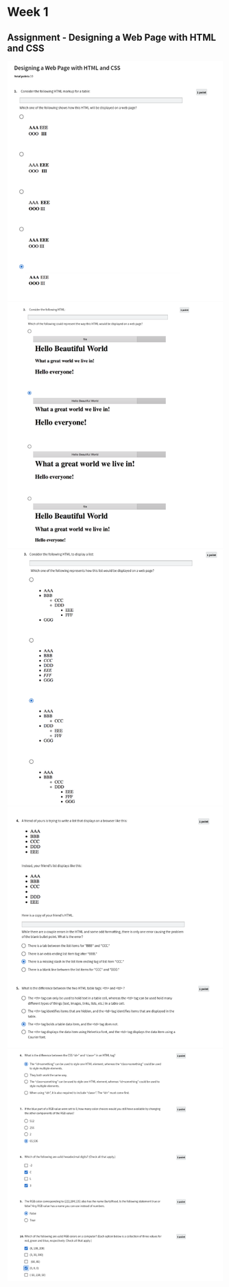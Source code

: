 # Week 1

## Assignment - Designing a Web Page with HTML and CSS

![](https://github.com/greyhatguy007/Java-Programming-Software-Specialization/blob/main/C1-Programming%20Foundations%20with%20JavaScript%2C%20HTML%20and%20CSS/week1/Assignment%20-%20Designing%20a%20Web%20Page%20with%20HTML%20and%20CSS/ss1.png)
![](https://github.com/greyhatguy007/Java-Programming-Software-Specialization/blob/main/C1-Programming%20Foundations%20with%20JavaScript%2C%20HTML%20and%20CSS/week1/Assignment%20-%20Designing%20a%20Web%20Page%20with%20HTML%20and%20CSS/ss2.png)
![](https://github.com/greyhatguy007/Java-Programming-Software-Specialization/blob/main/C1-Programming%20Foundations%20with%20JavaScript%2C%20HTML%20and%20CSS/week1/Assignment%20-%20Designing%20a%20Web%20Page%20with%20HTML%20and%20CSS/ss3.png)
![](https://github.com/greyhatguy007/Java-Programming-Software-Specialization/blob/main/C1-Programming%20Foundations%20with%20JavaScript%2C%20HTML%20and%20CSS/week1/Assignment%20-%20Designing%20a%20Web%20Page%20with%20HTML%20and%20CSS/ss4.png)
![](https://github.com/greyhatguy007/Java-Programming-Software-Specialization/blob/main/C1-Programming%20Foundations%20with%20JavaScript%2C%20HTML%20and%20CSS/week1/Assignment%20-%20Designing%20a%20Web%20Page%20with%20HTML%20and%20CSS/ss5.png)

